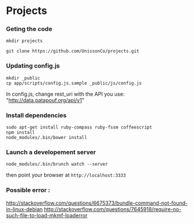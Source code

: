 Projects
========

### Geting the code 
    mkdir projects
    
    git clone https://github.com/UnissonCo/projects.git

### Updating config.js

    mkdir _public
    cp app/scripts/config.js.sample _public/js/config.js
    
  In config.js, change rest_uri with the API you use: "http://data.patapouf.org/api/v1"

### Install dependencies

    sudo apt-get install ruby-compass ruby-fssm coffeescript
    npm install
    node_modules/.bin/bower install
    
### Launch a developement server

    node_modules/.bin/brunch watch --server
    
then point your browser at `http://localhost:3333`

### Possible error :
http://stackoverflow.com/questions/6675373/bundle-command-not-found-in-linux-debian
http://stackoverflow.com/questions/7645918/require-no-such-file-to-load-mkmf-loaderror
